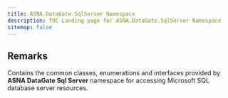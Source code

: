 ```yaml
---
title: ASNA.DataGate.SqlServer Namespace
description: TOC Landing page for ASNA.DataGate.SqlServer Namespace
sitemap: false
---
```


## Remarks

Contains the common classes, enumerations and interfaces provided by **ASNA DataGate Sql Server** namespace for accessing Microsoft SQL database server resources.



